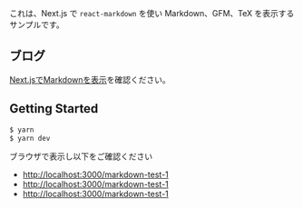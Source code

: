 これは、Next.js で `react-markdown` を使い Markdown、GFM、TeX を表示するサンプルです。

## ブログ

[Next.jsでMarkdownを表示](https://zenn.dev/hayato94087/articles/649e8d817165d8)を確認ください。

## Getting Started

```bash
$ yarn
$ yarn dev
```

ブラウザで表示し以下をご確認ください

- [http://localhost:3000/markdown-test-1](http://localhost:3000/markdown-test-1)
- [http://localhost:3000/markdown-test-1](http://localhost:3000/markdown-test-2)
- [http://localhost:3000/markdown-test-1](http://localhost:3000/markdown-test-3)


